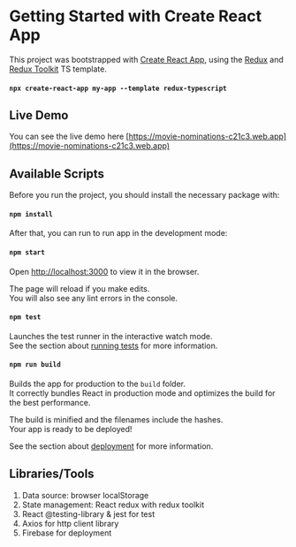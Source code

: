 # Getting Started with Create React App

This project was bootstrapped with [Create React App](https://github.com/facebook/create-react-app), using the [Redux](https://redux.js.org/) and [Redux Toolkit](https://redux-toolkit.js.org/) TS template.
#### `npx create-react-app my-app --template redux-typescript`

## Live Demo

You can see the live demo here [https://movie-nominations-c21c3.web.app](https://movie-nominations-c21c3.web.app)

## Available Scripts

Before you run the project, you should install the necessary package with:

#### `npm install`

After that, you can run to run app in the development mode:

#### `npm start`

Open [http://localhost:3000](http://localhost:3000) to view it in the browser.

The page will reload if you make edits.\
You will also see any lint errors in the console.

#### `npm test`

Launches the test runner in the interactive watch mode.\
See the section about [running tests](https://facebook.github.io/create-react-app/docs/running-tests) for more information.

#### `npm run build`

Builds the app for production to the `build` folder.\
It correctly bundles React in production mode and optimizes the build for the best performance.

The build is minified and the filenames include the hashes.\
Your app is ready to be deployed!

See the section about [deployment](https://facebook.github.io/create-react-app/docs/deployment) for more information.

## Libraries/Tools

1. Data source: browser localStorage
2. State management: React redux with redux toolkit
3. React @testing-library & jest for test
4. Axios for http client library
5. Firebase for deployment